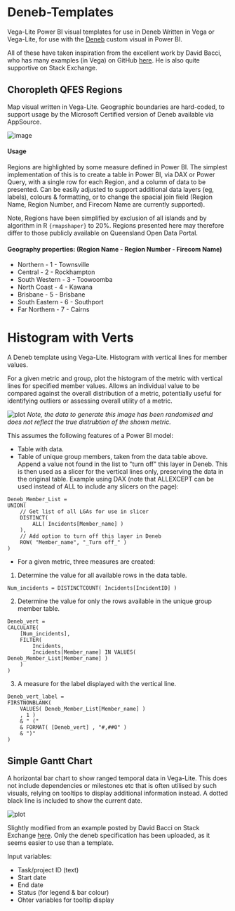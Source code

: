 # Deneb-Templates
Vega-Lite Power BI visual templates for use in Deneb
Written in Vega or Vega-Lite, for use with the [Deneb](https://deneb-viz.github.io/) custom visual in Power BI.

All of these have taken inspiration from the excellent work by David Bacci, who has many examples (in Vega) on GitHub [here](https://github.com/PBI-David/Deneb-Showcase). He is also quite supportive on Stack Exchange. 

## Choropleth QFES Regions
Map visual written in Vega-Lite. Geographic boundaries are hard-coded, to support usage by the Microsoft Certified version of Deneb available via AppSource. 

![image](https://user-images.githubusercontent.com/106286328/276435501-5242a592-1b42-4ad2-a092-5d021cf4a9d3.png)

#### Usage
Regions are highlighted by some measure defined in Power BI. The simplest implementation of this is to create a table in Power BI, via DAX or Power Query, with a single row for each Region, and a column of data to be presented. Can be easily adjusted to support additional data layers (eg, labels), colours & formatting, or to change the spacial join field (Region Name, Region Number, and Firecom Name are currently supported). 

Note, Regions have been simplified by exclusion of all islands and by algorithm in R `{rmapshaper}` to 20%. Regions presented here may therefore differ to those publicly available on Queensland Open Data Portal. 

#### Geography properties: (Region Name - Region Number - Firecom Name)
- Northern - 1 - Townsville
- Central - 2 - Rockhampton
- South Western - 3 - Toowoomba
- North Coast - 4 - Kawana
- Brisbane - 5 - Brisbane
- South Eastern - 6 - Southport
- Far Northern - 7 - Cairns

# Histogram with Verts
A Deneb template using Vega-Lite. Histogram with vertical lines for member values.

For a given metric and group, plot the histogram of the metric with vertical lines for specified member values. Allows an individual value to be compared against the overall distribution of a metric, potentially useful for identifying outliers or assessing overall utility of a metric.

![plot](https://user-images.githubusercontent.com/106286328/264239646-a95161f0-8727-4139-b970-7e8c3792e56e.png)
*Note, the data to generate this image has been randomised and does not reflect the true distrubtion of the shown metric.*

This assumes the following features of a Power BI model:
- Table with data.
- Table of unique group members, taken from the data table above. Append a value not found in the list to "turn off" this layer in Deneb. This is then used as a slicer for the vertical lines only, preserving the data in the original table. Example using DAX (note that ALLEXCEPT can be used instead of ALL to include any slicers on the page):
```DAX
Deneb_Member_List = 
UNION(
    // Get list of all LGAs for use in slicer
    DISTINCT(
        ALL( Incidents[Member_name] )
    ),
    // Add option to turn off this layer in Deneb
    ROW( "Member_name", "_Turn off_" )
)
```
- For a given metric, three measures are created:
1. Determine the value for all available rows in the data table.
```DAX
Num_incidents = DISTINCTCOUNT( Incidents[IncidentID] )
```
2. Determine the value for only the rows available in the unique group member table.
```DAX
Deneb_vert = 
CALCULATE(
    [Num_incidents],
    FILTER(
        Incidents,
        Incidents[Member_name] IN VALUES( Deneb_Member_List[Member_name] )
    )
)
```
3. A measure for the label displayed with the vertical line.
```DAX
Deneb_vert_label = 
FIRSTNONBLANK(
    VALUES( Deneb_Member_List[Member_name] )
    , 1 )
    & " ("
    & FORMAT( [Deneb_vert] , "#,##0" )
    & ")"
)
```
## Simple Gantt Chart
A horizontal bar chart to show ranged temporal data in Vega-Lite. This does not include dependencies or milestones etc that is often utilised by such visuals, relying on tooltips to display additional information instead. A dotted black line is included to show the current date.

![plot](https://user-images.githubusercontent.com/106286328/278492949-2ddf7eb1-1fa0-47e5-aaaa-e8ee00c7a29f.png)

Slightly modified from an example posted by David Bacci on Stack Exchange [here](https://stackoverflow.com/questions/75833067/gantt-chart-example-using-vega-lite). Only the deneb specification has been uploaded, as it seems easier to use than a template.

Input variables:
- Task/project ID (text)
- Start date
- End date
- Status (for legend & bar colour)
- Ohter variables for tooltip display
